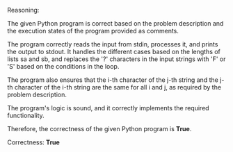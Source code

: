 Reasoning: 

The given Python program is correct based on the problem description and the execution states of the program provided as comments. 

The program correctly reads the input from stdin, processes it, and prints the output to stdout. It handles the different cases based on the lengths of lists sa and sb, and replaces the '?' characters in the input strings with 'F' or 'S' based on the conditions in the loop. 

The program also ensures that the i-th character of the j-th string and the j-th character of the i-th string are the same for all i and j, as required by the problem description. 

The program's logic is sound, and it correctly implements the required functionality. 

Therefore, the correctness of the given Python program is **True**.

Correctness: **True**